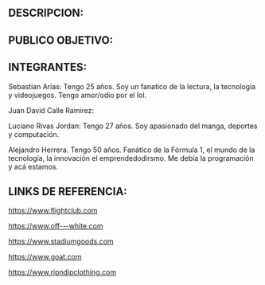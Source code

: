 ## DESCRIPCION: 







## PUBLICO OBJETIVO:





## INTEGRANTES: 
Sebastian Arias: Tengo 25 años. Soy un fanatico de la lectura, la tecnologia y videojuegos. Tengo amor/odio por el lol. 

Juan David Calle Ramirez:

Luciano Rivas Jordan: Tengo 27 años. Soy apasionado del manga, deportes y computación.

Alejandro Herrera. Tengo 50 años. Fanático de la Fórmula 1, el mundo de la tecnología, la innovación el emprendedodirsmo. Me debía la programación y acá estamos.

## LINKS DE REFERENCIA:
https://www.flightclub.com

https://www.off---white.com 

https://www.stadiumgoods.com

https://www.goat.com

https://www.ripndipclothing.com

